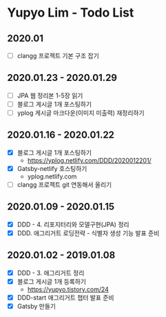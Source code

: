 # Yupyo Lim - Todo List
## 2020.01
 - [ ] clangg 프로젝트 기본 구조 잡기

## 2020.01.23 - 2020.01.29
 - [ ] JPA 웹 정리본 1-5장 읽기
 - [ ] 블로그 게시글 1개 포스팅하기
 - [ ] yplog 게시글 마크다운(이미지 미출력) 재정리하기
## 2020.01.16 - 2020.01.22
 - [x] 블로그 게시글 1개 포스팅하기
   - https://yplog.netlify.com/DDD/2020012201/
 - [x] Gatsby-netlify 호스팅하기
   - yplog.netlify.com
 - [ ] clangg 프로젝트 git 연동해서 올리기

## 2020.01.09 - 2020.01.15
 - [x] DDD - 4. 리포지터리와 모델구현(JPA) 정리
 - [x] DDD. 애그리거트 로딩전략 - 식별자 생성 기능 발표 준비

## 2020.01.02 - 2019.01.08
 - [x] DDD - 3. 애그리거트 정리
 - [x] 블로그 게시글 1개 등록하기
   - https://yupyo.tistory.com/24
 - [x] DDD-start 애그리거트 챕터 발표 준비
 - [x] Gatsby 만들기
